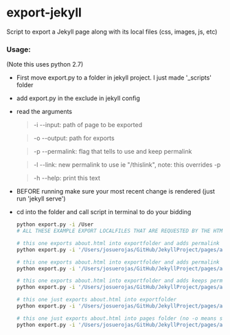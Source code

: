 # export-jekyll

Script to export a Jekyll page along with its local files (css, images, js, etc)

### Usage:
(Note this uses python 2.7)
- First move export.py to a folder in jekyll project. I just made '\_scripts' folder
- add export.py in the exclude in jekyll config
- read the arguments
  >-i --input:  path of page to be exported

  >-o --output: path for exports

  >-p --permalink: flag that tells to use and keep permalink

  >-l --link: new permalink to use ie "/thislink", note: this
overrides -p

  >-h --help: print this text

- BEFORE running make sure your most recent change is rendered (just run 'jekyll serve')
- cd into the folder and call script in terminal to do your bidding

  ```bash
  python export.py -i /User
  # ALL THESE EXAMPLE EXPORT LOCALFILES THAT ARE REQUESTED BY THE HTML

  # this one exports about.html into exportfolder and adds permalink "/"
  python export.py -i '/Users/josuerojas/GitHub/JekyllProject/pages/about.html' -o '/Users/josuerojas/GitHub/exportfolder' -l '/'

  # this one exports about.html into exportfolder and adds permalink "/about"
  python export.py -i '/Users/josuerojas/GitHub/JekyllProject/pages/about.html' -o '/Users/josuerojas/GitHub/exportfolder' -l '/about'

  # this one exports about.html into exportfolder and adds keeps permalink
  python export.py -i '/Users/josuerojas/GitHub/JekyllProject/pages/about.html' -o '/Users/josuerojas/GitHub/exportfolder' -p

  # this one just exports about.html into exportfolder
  python export.py -i '/Users/josuerojas/GitHub/JekyllProject/pages/about.html' -o '/Users/josuerojas/GitHub/exportfolder'

  # this one just exports about.html into pages folder (no -o means same export to same folder)
  python export.py -i '/Users/josuerojas/GitHub/JekyllProject/pages/about.html'
  ```

